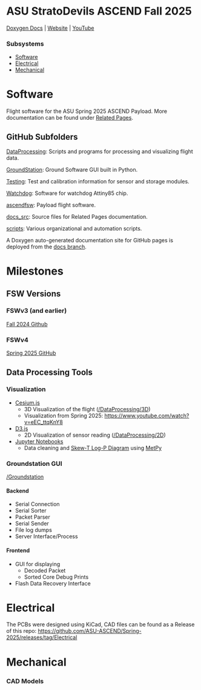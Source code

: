 # ASU StratoDevils ASCEND Fall 2025
[Doxygen Docs](https://asu-ascend.github.io/Spring-2025/) | [Website](https://asuascend.weebly.com/) | [YouTube](https://www.youtube.com/@ASUStratoDevilsASCEND)

### Subsystems 
* [Software](#software)
* [Electrical](#electrical)
* [Mechanical](#mechanical)

# Software
Flight software for the ASU Spring 2025 ASCEND Payload. More documentation can be found under [Related Pages](https://asu-ascend.github.io/Spring-2025/pages.html).

## GitHub Subfolders

[DataProcessing](https://github.com/ASU-ASCEND/Spring-2025/tree/main/DataProcessing): Scripts and programs for processing and visualizing flight data.

[GroundStation](https://github.com/ASU-ASCEND/Spring-2025/tree/main/GroundStation): Ground Software GUI built in Python. 

[Testing](https://github.com/ASU-ASCEND/Spring-2025/tree/main/Testing): Test and calibration information for sensor and storage modules.

[Watchdog](https://github.com/ASU-ASCEND/Spring-2025/tree/main/Watchdog): Software for watchdog Attiny85 chip.

[ascendfsw](https://github.com/ASU-ASCEND/Spring-2025/tree/main/ascendfsw): Payload flight software.

[docs_src](https://github.com/ASU-ASCEND/Spring-2025/tree/main/docs_src): Source files for Related Pages documentation. 

[scripts](https://github.com/ASU-ASCEND/Spring-2025/tree/main/scripts): Various organizational and automation scripts. 

A Doxygen auto-generated documentation site for GitHub pages is deployed from the [docs branch](https://github.com/ASU-ASCEND/Spring-2025/tree/docs). 


# Milestones 

## FSW Versions 

### FSWv3 (and earlier)
[Fall 2024 Github](https://github.com/ASU-ASCEND/Fall-2024)

### FSWv4
[Spring 2025 GitHub](https://github.com/ASU-ASCEND/Spring-2025)

## Data Processing Tools

### Visualization 
* [Cesium.js](https://cesium.com/platform/cesiumjs/) 
  * 3D Visualization of the flight ([/DataProcessing/3D](https://github.com/ASU-ASCEND/Spring-2025/tree/main/DataProcessing/3D))
  * Visualization from Spring 2025: https://www.youtube.com/watch?v=eEC_ttqKnY8
* [D3.js](https://d3js.org/) 
  * 2D Visualization of sensor reading ([/DataProcessing/2D](https://github.com/ASU-ASCEND/Spring-2025/tree/main/DataProcessing/2D))
* [Jupyter Notebooks](https://jupyter.org/)
  * Data cleaning and [Skew-T Log-P Diagram](https://en.wikipedia.org/wiki/Skew-T_log-P_diagram) using [MetPy](https://unidata.github.io/MetPy/latest/)

### Groundstation GUI
[/Groundstation](https://github.com/ASU-ASCEND/Spring-2025/tree/main/Groundstation)
#### Backend
* Serial Connection 
* Serial Sorter 
* Packet Parser 
* Serial Sender
* File log dumps
* Server Interface/Process

#### Frontend 
* GUI for displaying 
  * Decoded Packet 
  * Sorted Core Debug Prints 
* Flash Data Recovery Interface 

# Electrical
The PCBs were designed using KiCad, CAD files can be found as a Release of this repo: https://github.com/ASU-ASCEND/Spring-2025/releases/tag/Electrical 


# Mechanical 
### CAD Models 
